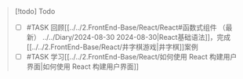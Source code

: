 > [!todo] Todo
> - [ ] #TASK 回顾[[../../2.FrontEnd-Base/React/React#函数式组件 （最新） ../../Diary/2024-08-30 2024-08-30|React基础语法]]，完成[[../../2.FrontEnd-Base/React/井字棋游戏|井字棋]]案例
> - [ ] #TASK 学习[[../../2.FrontEnd-Base/React/如何使用 React 构建用户界面|如何使用 React 构建用户界面]]

